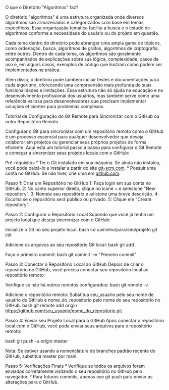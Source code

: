O que o Diretório "Algoritmos" faz?

O diretório "algoritmos" é uma estrutura organizada onde diversos algoritmos são armazenados e categorizados com base em temas específicos. Essa organização temática facilita a busca e o estudo de algoritmos conforme a necessidade do usuário ou do projeto em questão.

Cada tema dentro do diretório pode abranger uma ampla gama de tópicos, como ordenação, busca, algoritmos de grafos, algoritmos de criptografia, entre outros. Dentro de cada tema, os algoritmos são geralmente acompanhados de explicações sobre sua lógica, complexidade, casos de uso e, em alguns casos, exemplos de código que ilustram como podem ser implementados na prática.

Além disso, o diretório pode também incluir testes e documentações para cada algoritmo, oferecendo uma compreensão mais profunda de suas funcionalidades e limitações. Essa estrutura não só ajuda na educação e no desenvolvimento profissional dos usuários, mas também serve como uma referência valiosa para desenvolvedores que precisam implementar soluções eficientes para problemas complexos.

Tutorial de Configuração do Git Remote para Sincronizar com o GitHub ou outro Repositório Remoto

Configurar o Git para sincronizar com um repositório remoto como o GitHub é um processo essencial para qualquer desenvolvedor que deseja colaborar em projetos ou gerenciar seus próprios projetos de forma eficiente. Aqui está um tutorial passo a passo para configurar o Git Remote e começar a sincronizar seus projetos locais com o GitHub:

Pré-requisitos
° Ter o Git instalado em sua máquina. Se ainda não instalou, você pode baixá-lo e instalar a partir do site 
[git-scm.com](https://git-scm.com/).
° Possuir uma conta no GitHub. Se não tiver, crie uma em [github.com](https://github.com/).

Passo 1: Criar um Repositório no GitHub
1: Faça login em sua conta no GitHub.
2: No canto superior direito, clique no ícone + e selecione "New repository".
3: Nomeie seu repositório e adicione uma breve descrição.
4: Escolha se o repositório será público ou privado.
5: Clique em "Create repository".

Passo 2: Configurar o Repositório Local
Supondo que você já tenha um projeto local que deseja sincronizar com o GitHub:

 Inicialize o Git no seu projeto local:
bash
cd caminho/para/seu/projeto
git init


 Adicione os arquivos ao seu repositório Git local:
bash
git add .

 Faça o primeiro commit:
bash
git commit -m "Primeiro commit"


Passo 3: Conectar o Repositório Local ao GitHub
Depois de criar o repositório no GitHub, você precisa conectar seu repositório local ao repositório remoto:

 Verifique se não há outros remotos configurados:
bash
git remote -v


 Adicione o repositório remoto:
Substitua seu_usuario pelo seu nome de usuário do GitHub e nome_do_repositorio pelo nome do seu repositório no GitHub.
bash
git remote add origin https://github.com/seu_usuario/nome_do_repositorio.git


Passo 4: Enviar seu Projeto Local para o GitHub
Após conectar o repositório local com o GitHub, você pode enviar seus arquivos para o repositório remoto:

bash
git push -u origin master


Nota: Se estiver usando a nomenclatura de branches padrão recente do GitHub, substitua master por main.

Passo 5: Verificações Finais
 ° Verifique se todos os arquivos foram enviados corretamente visitando o seu repositório no GitHub pelo navegador.
 ° Para futuros commits, apenas use git push para enviar as alterações para o GitHub.




